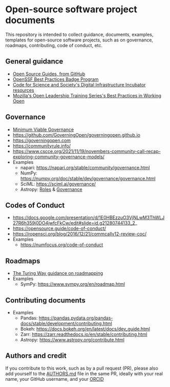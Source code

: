 # Open-source software project documents
This repository is intended to collect guidance, documents, examples, templates for open-source software projects, such as on governance, roadmaps, contributing, code of conduct, etc.

## General guidance

* [Open Source Guides, from GitHub](https://opensource.guide)
* [OpenSSF Best Practices Badge Program](https://www.bestpractices.dev/en)
* [Code for Science and Society's Digital Infrastructure Incubator resources](https://www.codeforsociety.org/incubator/resources/dii-resource)
* [Mozilla's Open Leadership Training Series's Best Practices in Working Open](https://mozilla.github.io/open-leadership-training-series/)


## Governance

* [Minimum Viable Governance](https://github.com/github/MVG)
* https://github.com/GoverningOpen/governingopen.github.io
* https://governingopen.com
* https://communityrule.info/
* https://www.cscce.org/2021/11/19/novembers-community-call-recap-exploring-community-governance-models/
* Examples
  * napari: https://napari.org/stable/community/governance.html
  * NumPy: https://numpy.org/doc/stable/dev/governance/governance.html
  * SciML: https://sciml.ai/governance/
  * Astropy: [Roles](https://www.astropy.org/team.html) & [Governance](https://github.com/astropy/astropy-APEs/blob/main/APE0.rst#the-coordination-committee)

## Codes of Conduct 

* https://docs.google.com/presentation/d/1E0HBEzzuO3VjNLwM3ThWLJ27R6h359j0DO4jwfcFkCw/edit#slide=id.g21280744133_2_
* https://opensource.guide/code-of-conduct/
* https://ropensci.org/blog/2016/12/21/commcallv12-review-coc/
* Examples
  * https://numfocus.org/code-of-conduct

## Roadmaps

* [The Turing Way guidance on roadmapping](https://the-turing-way.netlify.app/project-design/project-repo/project-repo-roadmapping.html)
* Examples
  * SymPy: https://www.sympy.org/en/roadmap.html


## Contributing documents

* Examples
  * Pandas: https://pandas.pydata.org/pandas-docs/stable/development/contributing.html
  * Bokeh: https://docs.bokeh.org/en/latest/docs/dev_guide.html
  * Zarr: https://zarr.readthedocs.io/en/stable/contributing.html
  * Astropy: https://www.astropy.org/contribute.html

## Authors and credit
If you contribute to this work, such as by a pull request (PR), please also add yourself to the [AUTHORS.md](./AUTHORS.md) file in the same PR, ideally with your real name, your GitHub username, and your [ORCID](https://orcid.org)

